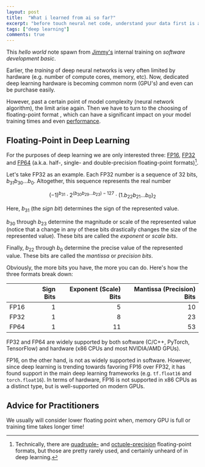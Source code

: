```yaml
---
layout: post
title:  "What i learned from ai so far?"
excerpt: "before touch neural net code, understand your data first is a good idea"
tags: ["deep learning"]
comments: true
---
```


This _hello world_ note spawn from [Jimmy's](https://htasia.com/jimmy-ng) internal training on _software development basic_.

Earlier, the _training_ of deep neural networks is very often limited by hardware (e.g. number of compute cores, memory, etc). Now, dedicated deep learning hardware is becoming common norm (GPU's) and even can be purchase easily.

However, past a certain point of model complexity (neural network algorithm), the limit arise again. Then we have to turn to the choosing of floating-point format , which can have a significant impact on your model training times and even [performance](https://docs.nvidia.com/deeplearning/performance/mixed-precision-training/index.html).


## Floating-Point in Deep Learning

For the purposes of deep learning we are only interested three: [FP16](https://en.wikipedia.org/wiki/Half-precision_floating-point_format), [FP32](https://en.wikipedia.org/wiki/Single-precision_floating-point_format) and [FP64](https://en.wikipedia.org/wiki/Double-precision_floating-point_format) (a.k.a. half-, single- and double-precision floating-point formats)[^1].

Let's take FP32 as an example. Each FP32 number is a sequence of 32 bits, $b_{31} b_{30} ... b_{0}$. Altogether, this sequence represents the real number

$$ (-1)^{b_{31}} \cdot 2^{(b_{30} b_{29} ... b_{23}) - 127} \cdot (1.b_{22} b_{21} ... b_{0})_2 $$

Here, $b_{31}$ (the _sign bit_) determines the sign of the represented value.

$b_{30}$ through $b_{23}$ determine the magnitude or scale of the represented value (notice that a change in any of these bits drastically changes the size of the represented value). These bits are called the _exponent_ or _scale bits_.

Finally, $b_{22}$ through $b_{0}$ determine the precise value of the represented value.  These bits are called the _mantissa_ or _precision bits_.

Obviously, the more bits you have, the more you can do. Here's how the three formats break down:

|      | Sign Bits   | Exponent (Scale) Bits | Mantissa (Precision) Bits |
| :--- | ----------: | --------------------: | ------------------------: |
| FP16 | 1           | 5                     | 10                        |
| FP32 | 1           | 8                     | 23                        |
| FP64 | 1           | 11                    | 53                        |

FP32 and FP64 are widely supported by both software (C/C++, PyTorch, TensorFlow) and hardware (x86 CPUs and most NVIDIA/AMD GPUs).

FP16, on the other hand, is not as widely supported in software. However, since deep learning is trending towards favoring FP16 over FP32, it has found support in the main deep learning frameworks (e.g. `tf.float16` and `torch.float16`). In terms of hardware, FP16 is not supported in x86 CPUs as a distinct type, but is well-supported on modern GPUs.

## Advice for Practitioners

We usually will consider lower floating point when, memory GPU is full or training time takes longer time!

[^1]: Technically, there are [quadruple-](https://en.wikipedia.org/wiki/Quadruple-precision_floating-point_format) and [octuple-precision](https://en.wikipedia.org/wiki/Octuple-precision_floating-point_format) floating-point formats, but those are pretty rarely used, and certainly unheard of in deep learning.

